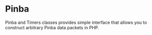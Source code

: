 # Pinba
Pinba and Timers classes provides simple interface that allows you to construct arbitrary Pinba data packets in PHP. 
